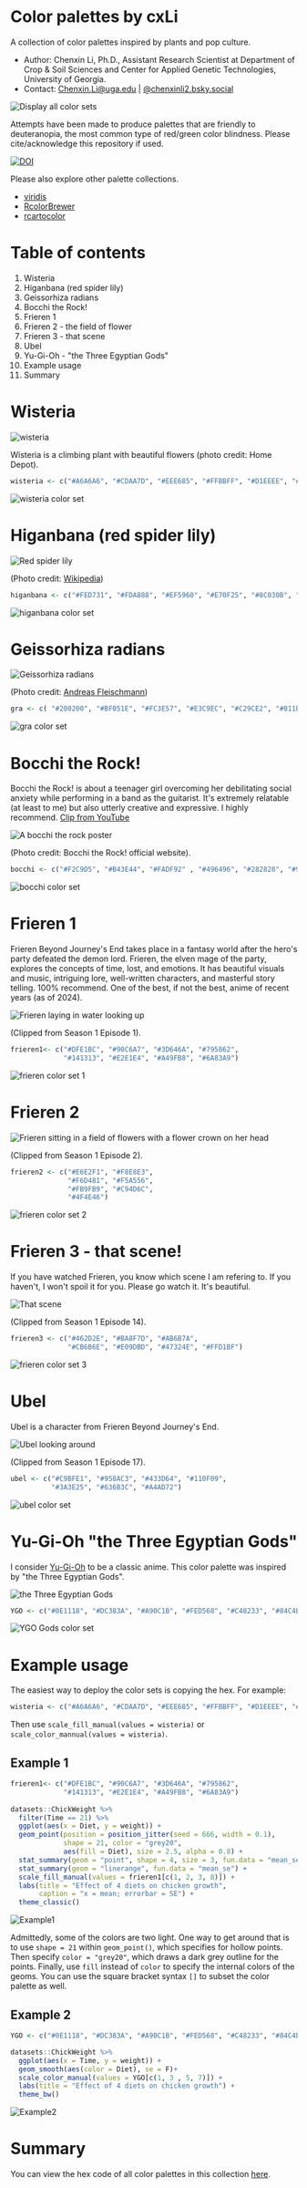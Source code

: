 # Color palettes by cxLi
A collection of color palettes inspired by plants and pop culture.  

* Author: Chenxin Li, Ph.D., 
Assistant Research Scientist at Department of Crop & Soil Sciences and Center for Applied Genetic Technologies, 
University of Georgia.
* Contact: [Chenxin.Li@uga.edu](Chenxin.Li@uga.edu) | [@chenxinli2.bsky.social](https://bsky.app/profile/chenxinli2.bsky.social)

![Display all color sets](https://github.com/cxli233/Color_palette_by_cxli/blob/main/Results/show_all.png)

Attempts have been made to produce palettes that are friendly to deuteranopia, the most common type of red/green color blindness. 
Please cite/acknowledge this repository if used. 

[![DOI](https://zenodo.org/badge/893684648.svg)](https://doi.org/10.5281/zenodo.14213875)

Please also explore other palette collections. 

* [viridis](https://github.com/sjmgarnier/viridis)
* [RcolorBrewer](https://r-graph-gallery.com/38-rcolorbrewers-palettes.html)
* [rcartocolor](https://github.com/Nowosad/rcartocolor) 

# Table of contents
1. Wisteria 
2. Higanbana (red spider lily)
3. Geissorhiza radians 
4. Bocchi the Rock!
5. Frieren 1
6. Frieren 2 - the field of flower 
7. Frieren 3 - that scene 
8. Ubel 
9. Yu-Gi-Oh - "the Three Egyptian Gods"
10. Example usage
11. Summary

# Wisteria 
![wisteria](https://github.com/cxli233/Color_palette_by_cxli/blob/main/Data/wisteria_home_depot.jpg) 

Wisteria is a climbing plant with beautiful flowers (photo credit: Home Depot). 

```r
wisteria <- c("#A6A6A6", "#CDAA7D", "#EEE685", "#FFBBFF", "#D1EEEE", "#6495ED", "#6959CD")
```

![wisteria color set](https://github.com/cxli233/Color_palette_by_cxli/blob/main/Results/wisteria.png)

# Higanbana (red spider lily)
![Red spider lily](https://github.com/cxli233/Color_palette_by_cxli/blob/main/Data/Red_Spider_Lily----Lycoris_radiata.jpg)

(Photo credit: [Wikipedia](https://en.wikipedia.org/wiki/Lycoris_radiata)) 

```r
higanbana <- c("#FED731", "#FDA888", "#EF5960", "#E70F25", "#8C030B", "#450110", "#1F0A0A")
```

![higanbana color set](https://github.com/cxli233/Color_palette_by_cxli/blob/main/Results/higanbana.png) 

# Geissorhiza radians
![Geissorhiza radians](https://github.com/cxli233/Color_palette_by_cxli/blob/main/Data/Darling_Wildflower_Reserve_-_Geissorhiza_radians_1.jpg)

(Photo credit: [Andreas Fleischmann](https://en.wikipedia.org/wiki/Geissorhiza_radians)) 

```r
gra <- c( "#200200", "#BF051E", "#FC3E57", "#E3C9EC", "#C29CE2", "#811ED0", "#36044A") 
```

![gra color set](https://github.com/cxli233/Color_palette_by_cxli/blob/main/Results/Geissorhiza_radians.png) 

# Bocchi the Rock! 
Bocchi the Rock! is about a teenager girl overcoming her debilitating social anxiety 
while performing in a band as the guitarist. 
It's extremely relatable (at least to me) but also utterly creative and expressive. I highly recommend. 
[Clip from YouTube](https://www.youtube.com/watch?v=QjmnsAWGm8E&ab_channel=Crunchyroll) 

![A bocchi the rock poster](https://github.com/cxli233/Color_palette_by_cxli/blob/main/Data/bochhi_the_rock.jpg)

(Photo credit: Bocchi the Rock! official website).

 ```r
 bocchi <- c("#F2C9D5", "#B43E44", "#FADF92" , "#496496", "#282828", "#904869")
 ```
 
![bocchi color set](https://github.com/cxli233/Color_palette_by_cxli/blob/main/Results/bocchi.png)

# Frieren 1 
Frieren Beyond Journey's End takes place in a fantasy world after the hero's party defeated the demon lord.
Frieren, the elven mage of the party, explores the concepts of time, lost, and emotions. 
It has beautiful visuals and music, intriguing lore, well-written characters, and masterful story telling. 
100% recommend. One of the best, if not the best, anime of recent years (as of 2024).

![Frieren laying in water looking up](https://raw.githubusercontent.com/cxli233/Color_palette_by_cxli/refs/heads/main/Data/Frieren-Beyond-Journeys-End-Cropped-93f4329.webp)

(Clipped from Season 1 Episode 1). 

```r
frieren1<- c("#DFE1BC", "#90C6A7", "#3D646A", "#795862", 
             "#141313", "#E2E1E4", "#A49FB8", "#6A83A9")  
```

![frieren color set 1](https://github.com/cxli233/Color_palette_by_cxli/blob/main/Results/frieren1.png)

# Frieren 2
![Frieren sitting in a field of flowers with a flower crown on her head](https://github.com/cxli233/Color_palette_by_cxli/blob/main/Data/frn-ep02.jpg)

(Clipped from Season 1 Episode 2).

```r
frieren2 <- c("#E6E2F1", "#F8E8E3", 
              "#F6D481", "#F5A556",
              "#FB9FB9", "#C94D6C",
              "#4F4E46")
```

![frieren color set 2](https://github.com/cxli233/Color_palette_by_cxli/blob/main/Results/frieren2.png) 

# Frieren 3 - that scene!
If you have watched Frieren, you know which scene I am refering to. 
If you haven't, I won't spoil it for you. Please go watch it. It's beautiful. 

![That scene](https://github.com/cxli233/Color_palette_by_cxli/blob/main/Data/ThatScene_blurred.png)

(Clipped from Season 1 Episode 14).

```r
frieren3 <- c("#462D2E", "#BA8F7D", "#AB6B7A",
              "#CB6B6E", "#E09DBD", "#47324E", "#FFD1BF")
```

![frieren color set 3](https://github.com/cxli233/Color_palette_by_cxli/blob/main/Results/frieren3.png) 

# Ubel 
Ubel is a character from Frieren Beyond Journey's End. 

![Ubel looking around](https://raw.githubusercontent.com/cxli233/Color_palette_by_cxli/refs/heads/main/Data/ubel-looks-around-in-frieren.avif)

(Clipped from Season 1 Episode 17).

```r
ubel <- c("#C9BFE1", "#958AC3", "#433D64", "#110F09",
          "#3A3E25", "#636B3C", "#A4AD72")
```

![ubel color set](https://github.com/cxli233/Color_palette_by_cxli/blob/main/Results/Ubel.png)

# Yu-Gi-Oh "the Three Egyptian Gods"
I consider [Yu-Gi-Oh](https://en.wikipedia.org/wiki/Yu-Gi-Oh!) to be a classic anime. 
This color palette was inspired by "the Three Egyptian Gods". 

![the Three Egyptian Gods](https://raw.githubusercontent.com/cxli233/Color_palette_by_cxli/refs/heads/main/Data/Yugioh222.webp)

```r
YGO <- c("#0E1118", "#DC383A", "#A90C1B", "#FED568", "#C48233", "#84C4EF", "#1D4564")
```

![YGO Gods color set](https://github.com/cxli233/Color_palette_by_cxli/blob/main/Results/YGO.png)

# Example usage
The easiest way to deploy the color sets is copying the hex. For example: 
```r
wisteria <- c("#A6A6A6", "#CDAA7D", "#EEE685", "#FFBBFF", "#D1EEEE", "#6495ED", "#6959CD")
```
Then use `scale_fill_manual(values = wisteria)` or `scale_color_mannual(values = wisteria)`. 

## Example 1
```r
frieren1<- c("#DFE1BC", "#90C6A7", "#3D646A", "#795862", 
             "#141313", "#E2E1E4", "#A49FB8", "#6A83A9") 
             
datasets::ChickWeight %>% 
  filter(Time == 21) %>% 
  ggplot(aes(x = Diet, y = weight)) +
  geom_point(position = position_jitter(seed = 666, width = 0.1),
             shape = 21, color = "grey20",
             aes(fill = Diet), size = 2.5, alpha = 0.8) +
  stat_summary(geom = "point", shape = 4, size = 3, fun.data = "mean_se") +
  stat_summary(geom = "linerange", fun.data = "mean_se") +
  scale_fill_manual(values = frieren1[c(1, 2, 3, 8)]) +
  labs(title = "Effect of 4 diets on chicken growth",
       caption = "x = mean; errorbar = SE") +
  theme_classic()
```
![Example1](https://github.com/cxli233/Color_palette_by_cxli/blob/main/Results/example1.png)

Admittedly, some of the colors are two light. 
One way to get around that is to use `shape = 21` within `geom_point()`, which specifies for hollow points.
Then specify `color = "grey20"`, which draws a dark grey outline for the points.
Finally, use `fill` instead of `color` to specify the internal colors of the geoms. 
You can use the square bracket syntax `[]` to subset the color palette as well.  

## Example 2
```r
YGO <- c("#0E1118", "#DC383A", "#A90C1B", "#FED568", "#C48233", "#84C4EF", "#1D4564")

datasets::ChickWeight %>%
  ggplot(aes(x = Time, y = weight)) +
  geom_smooth(aes(color = Diet), se = F)+
  scale_color_manual(values = YGO[c(1, 3 , 5, 7)]) +
  labs(title = "Effect of 4 diets on chicken growth") +
  theme_bw()
```

![Example2](https://github.com/cxli233/Color_palette_by_cxli/blob/main/Results/example2.png)

# Summary 
You can view the hex code of all color palettes in this collection [here](https://github.com/cxli233/Color_palette_by_cxli/blob/main/Results/all_palette_df.csv). 

